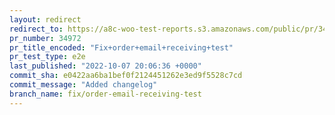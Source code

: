 ```yaml
---
layout: redirect
redirect_to: https://a8c-woo-test-reports.s3.amazonaws.com/public/pr/34972/e2e/index.html
pr_number: 34972
pr_title_encoded: "Fix+order+email+receiving+test"
pr_test_type: e2e
last_published: "2022-10-07 20:06:36 +0000"
commit_sha: e0422aa6ba1bef0f2124451262e3ed9f5528c7cd
commit_message: "Added changelog"
branch_name: fix/order-email-receiving-test
---
```

